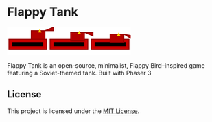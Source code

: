 # Flappy Tank

![Banner](https://github.com/sbl8/flappy-tank/blob/main/assets/tank.svg)

Flappy Tank is an open-source, minimalist, Flappy Bird–inspired game featuring a Soviet-themed tank. Built with Phaser 3

## License

This project is licensed under the [MIT License](LICENSE).
